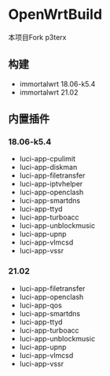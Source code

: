 # OpenWrtBuild

本项目Fork p3terx

## 构建
- immortalwrt 18.06-k5.4
- immortalwrt 21.02

## 内置插件
### 18.06-k5.4 
- luci-app-cpulimit
- luci-app-diskman
- luci-app-filetransfer
- luci-app-iptvhelper
- luci-app-openclash
- luci-app-smartdns
- luci-app-ttyd
- luci-app-turboacc
- luci-app-unblockmusic
- luci-app-upnp
- luci-app-vlmcsd
- luci-app-vssr

### 21.02
- luci-app-filetransfer
- luci-app-openclash
- luci-app-qos
- luci-app-smartdns
- luci-app-ttyd
- luci-app-turboacc
- luci-app-unblockmusic
- luci-app-upnp
- luci-app-vlmcsd
- luci-app-vssr
